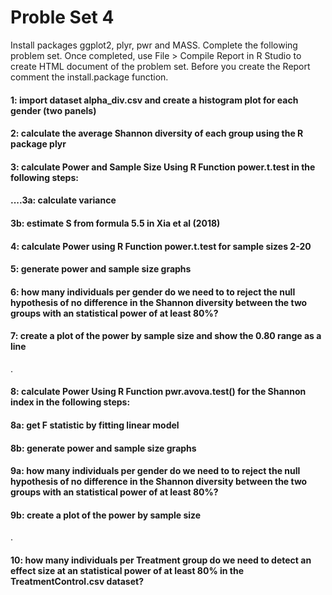 # Proble Set 4
Install packages ggplot2, plyr, pwr and MASS. Complete the following problem set. Once completed, use File > Compile Report in R Studio to create HTML document of the problem set. Before you create the Report comment the install.package function.

#### 1: import dataset alpha_div.csv and create a histogram plot for each gender (two panels)

#### 2: calculate the average Shannon diversity of each group using the R package plyr

#### 3: calculate Power and Sample Size Using R Function power.t.test in the following steps:
#### ....3a: calculate variance

#### 3b: estimate S from formula 5.5 in Xia et al (2018)

#### 4: calculate Power using R Function power.t.test for sample sizes 2-20

#### 5: generate power and sample size graphs

#### 6: how many individuals per gender do we need to to reject the null hypothesis of no difference in the Shannon diversity between the two groups with an statistical power of at least 80%?

#### 7: create a plot of the power by sample size and show the 0.80 range as a line

.

#### 8: calculate Power Using R Function pwr.avova.test() for the Shannon index in the following steps:
#### 8a: get F statistic by fitting linear model

#### 8b: generate power and sample size graphs

#### 9a: how many individuals per gender do we need to to reject the null hypothesis of no difference in the Shannon diversity between the two groups with an statistical power of at least 80%?

#### 9b: create a plot of the power by sample size

.

#### 10: how many individuals per Treatment group do we need to detect an effect size at an statistical power of at least 80% in the TreatmentControl.csv dataset?
